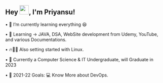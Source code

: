 ## Hey <img src="https://github.com/TheDudeThatCode/TheDudeThatCode/blob/master/Assets/Hi.gif" width="29">, I'm Priyansu!

• 🍹 I’m currently learning everything 😆
    
• 🌱 Learning -> JAVA, DSA, WebSite development from Udemy, YouTube, and various Documentations.
    
• 🔥👨‍💻 Also setting started with Linux. 

• 🏫 Currently a Computer Science & IT Undergraduate, will Graduate in 2023

• 🥅 2021-22 Goals:  💻 Know More about DevOps.
